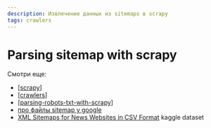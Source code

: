 ```yaml
---
description: Извлечение данных из sitemaps в scrapy
tags: crawlers
---
```

# Parsing sitemap with scrapy

Смотри еще:

- [[scrapy]]
- [[crawlers]]
- [[parsing-robots-txt-with-scrapy]]
- [про файлы sitemap у google](https://developers.google.com/search/docs/advanced/sitemaps/overview?hl=ru)
- [XML Sitemaps for News Websites in CSV Format](https://www.kaggle.com/eliasdabbas/news-sitemaps) kaggle dataset

[//begin]: # "Autogenerated link references for markdown compatibility"
[scrapy]: scrapy "Scrapy"
[crawlers]: ../lists/crawlers "Crawlers"
[parsing-robots-txt-with-scrapy]: parsing-robots-txt-with-scrapy "Parsing robots txt with scrapy"
[//end]: # "Autogenerated link references"
